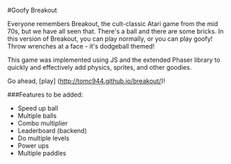 #Goofy Breakout

Everyone remembers Breakout, the cult-classic Atari game from the mid 70s, but we have all seen that. There's a ball and there are some bricks. In this version of Breakout, you can play normally, or you can play goofy! Throw wrenches at a face - it's dodgeball themed!

This game was implemented using JS and the extended Phaser library to quickly and effectively add physics, sprites, and other goodies.

Go ahead, [play] (http://tomc944.github.io/breakout/)!

###Features to be added:
* Speed up ball
* Multiple balls
* Combo multiplier
* Leaderboard (backend)
* Do multiple levels
* Power ups
* Multiple paddles
